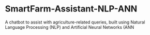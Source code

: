 # SmartFarm-Assistant-NLP-ANN
A chatbot to assist with agriculture-related queries, built using Natural Language Processing (NLP) and Artificial Neural Networks (ANN